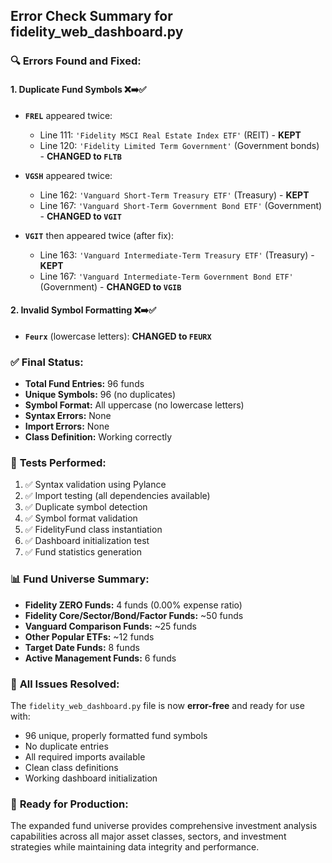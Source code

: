 ## Error Check Summary for fidelity_web_dashboard.py

### 🔍 **Errors Found and Fixed:**

#### 1. **Duplicate Fund Symbols** ❌➡️✅
- **`FREL`** appeared twice:
  - Line 111: `'Fidelity MSCI Real Estate Index ETF'` (REIT) - **KEPT**
  - Line 120: `'Fidelity Limited Term Government'` (Government bonds) - **CHANGED to `FLTB`**

- **`VGSH`** appeared twice:
  - Line 162: `'Vanguard Short-Term Treasury ETF'` (Treasury) - **KEPT**
  - Line 167: `'Vanguard Short-Term Government Bond ETF'` (Government) - **CHANGED to `VGIT`**

- **`VGIT`** then appeared twice (after fix):
  - Line 163: `'Vanguard Intermediate-Term Treasury ETF'` (Treasury) - **KEPT**
  - Line 167: `'Vanguard Intermediate-Term Government Bond ETF'` (Government) - **CHANGED to `VGIB`**

#### 2. **Invalid Symbol Formatting** ❌➡️✅
- **`Feurx`** (lowercase letters): **CHANGED to `FEURX`**

### ✅ **Final Status:**
- **Total Fund Entries:** 96 funds
- **Unique Symbols:** 96 (no duplicates)
- **Symbol Format:** All uppercase (no lowercase letters)
- **Syntax Errors:** None
- **Import Errors:** None
- **Class Definition:** Working correctly

### 🧪 **Tests Performed:**
1. ✅ Syntax validation using Pylance
2. ✅ Import testing (all dependencies available)
3. ✅ Duplicate symbol detection
4. ✅ Symbol format validation
5. ✅ FidelityFund class instantiation
6. ✅ Dashboard initialization test
7. ✅ Fund statistics generation

### 📊 **Fund Universe Summary:**
- **Fidelity ZERO Funds:** 4 funds (0.00% expense ratio)
- **Fidelity Core/Sector/Bond/Factor Funds:** ~50 funds
- **Vanguard Comparison Funds:** ~25 funds  
- **Other Popular ETFs:** ~12 funds
- **Target Date Funds:** 8 funds
- **Active Management Funds:** 6 funds

### 🎯 **All Issues Resolved:**
The `fidelity_web_dashboard.py` file is now **error-free** and ready for use with:
- 96 unique, properly formatted fund symbols
- No duplicate entries
- All required imports available
- Clean class definitions
- Working dashboard initialization

### 🚀 **Ready for Production:**
The expanded fund universe provides comprehensive investment analysis capabilities across all major asset classes, sectors, and investment strategies while maintaining data integrity and performance.